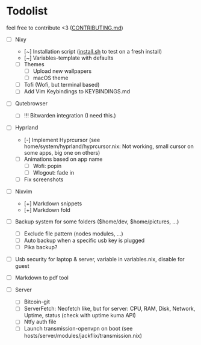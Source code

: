 # Todolist

feel free to contribute <3 ([CONTRIBUTING.md](CONTRIBUTING.md))

- [ ] Nixy
  - [~] Installation script ([install.sh](./scripts/install.sh) to test on a fresh install)
  - [~] Variables-template with defaults
  - [ ] Themes
    - [ ] Upload new wallpapers
    - [ ] macOS theme
  - [ ] Tofi (Wofi, but terminal based)
  - [ ] Add Vim Keybindings to KEYBINDINGS.md

- [ ] Qutebrowser
  - [ ] !!! Bitwarden integration (I need this.)

- [ ] Hyprland
  - [-] Implement Hyprcursor (see home/system/hyprland/hyprcursor.nix: Not working, small cursor on some apps, big one on others)
  - [ ] Animations based on app name
    - [ ] Wofi: popin
    - [ ] Wlogout: fade in
  - [ ] Fix screenshots

- [ ] Nixvim
  - [+] Markdown snippets
  - [+] Markdown fold

- [ ] Backup system for some folders ($home/dev, $home/pictures, ...)
  - [ ] Exclude file pattern (nodes modules, ...)
  - [ ] Auto backup when a specific usb key is plugged
  - [ ] Pika backup?

- [ ] Usb security for laptop & server, variable in variables.nix, disable for guest
- [ ] Markdown to pdf tool

- [ ] Server
  - [ ] Bitcoin-git
  - [ ] ServerFetch: Neofetch like, but for server: CPU, RAM, Disk, Network, Uptime, status (check with uptime kuma API)
  - [ ] Ntfy auth file
  - [ ] Launch transmission-openvpn on boot (see hosts/server/modules/jackflix/transmission.nix)
